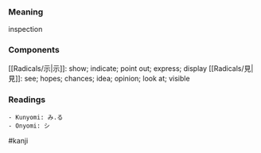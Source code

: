 ### Meaning

inspection

### Components

[[Radicals/示|示]]: show; indicate; point out; express; display [[Radicals/見|見]]: see; hopes; chances; idea; opinion; look at; visible

### Readings

```
- Kunyomi: み.る
- Onyomi: シ
```

#kanji